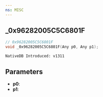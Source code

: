 ```yaml
---
ns: MISC
---
```

## _0x96282005C5C6801F

```c
// 0x96282005C5C6801F
void _0x96282005C5C6801F(Any p0, Any p1);
```

```
NativeDB Introduced: v1311
```

## Parameters
* **p0**:
* **p1**:
